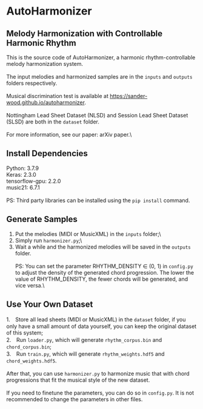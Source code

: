 # AutoHarmonizer

## Melody Harmonization with Controllable Harmonic Rhythm

This is the source code of AutoHarmonizer, a harmonic rhythm-controllable melody harmonization system. \
\
The input melodies and harmonized samples are in the `inputs` and `outputs` folders respectively.\
\
Musical discrimination test is available at https://sander-wood.github.io/autoharmonizer. \
\
Nottingham Lead Sheet Dataset (NLSD) and Session Lead Sheet Dataset (SLSD) are both in the `dataset` folder.\
\
For more information, see our paper: arXiv paper.\

## Install Dependencies
Python: 3.7.9\
Keras: 2.3.0\
tensorflow-gpu: 2.2.0\
music21: 6.7.1\
\
PS: Third party libraries can be installed using the `pip install` command.

## Generate Samples
1. Put the melodies (MIDI or MusicXML) in the `inputs` folder;\
2. Simply run `harmonizer.py`;\
3. Wait a while and the harmonized melodies will be saved in the `outputs` folder.\
\
PS: You can set the parameter RHYTHM_DENSITY ∈ (0, 1) in `config.py` to adjust the density of the generated chord progression. The lower the value of RHYTHM_DENSITY, the fewer chords will be generated, and vice versa.\

## Use Your Own Dataset
1.　Store all lead sheets (MIDI or MusicXML) in the `dataset` folder, if you only have a small amount of data yourself, you can keep the original dataset of this system;\
2.　Run `loader.py`, which will generate `rhythm_corpus.bin` and `chord_corpus.bin`; \
3.　Run `train.py`, which will generate `rhythm_weights.hdf5` and `chord_weights.hdf5`.\
\
After that, you can use `harmonizer.py` to harmonize music that with chord progressions that fit the musical style of the new dataset. \
\
If you need to finetune the parameters, you can do so in `config.py`. It is not recommended to change the parameters in other files.
